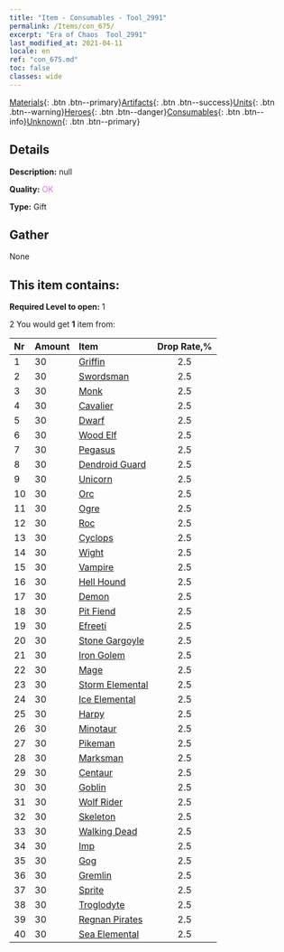 ```yaml
---
title: "Item - Consumables - Tool_2991"
permalink: /Items/con_675/
excerpt: "Era of Chaos  Tool_2991"
last_modified_at: 2021-04-11
locale: en
ref: "con_675.md"
toc: false
classes: wide
---
```

 [Materials](/Items/){: .btn .btn--primary}[Artifacts](/Items/Artifacts/){: .btn .btn--success}[Units](/Items/Units/){: .btn .btn--warning}[Heroes](/Items/Heroes/){: .btn .btn--danger}[Consumables](/Items/Consumables/){: .btn .btn--info}[Unknown](/Items/Unknown/){: .btn .btn--primary}

## Details
 **Description:** null

 **Quality:** <span style="color: #DA70D6">OK</span>

 **Type:** Gift

## Gather

  None

## This item contains:

 **Required Level to open:** 1

 2 You would get **1** item  from:

  | Nr | Amount |     Item    | Drop Rate,% |
  |:---|:-------|:------------|:---------:|
  | 1 | 30 | [Griffin](/Items/unt_192/) | 2.5 | 
  | 2 | 30 | [Swordsman](/Items/unt_193/) | 2.5 | 
  | 3 | 30 | [Monk](/Items/unt_194/) | 2.5 | 
  | 4 | 30 | [Cavalier ](/Items/unt_195/) | 2.5 | 
  | 5 | 30 | [Dwarf](/Items/unt_200/) | 2.5 | 
  | 6 | 30 | [Wood Elf](/Items/unt_201/) | 2.5 | 
  | 7 | 30 | [Pegasus](/Items/unt_202/) | 2.5 | 
  | 8 | 30 | [Dendroid Guard](/Items/unt_203/) | 2.5 | 
  | 9 | 30 | [Unicorn](/Items/unt_204/) | 2.5 | 
  | 10 | 30 | [Orc](/Items/unt_219/) | 2.5 | 
  | 11 | 30 | [Ogre](/Items/unt_220/) | 2.5 | 
  | 12 | 30 | [Roc](/Items/unt_221/) | 2.5 | 
  | 13 | 30 | [Cyclops](/Items/unt_222/) | 2.5 | 
  | 14 | 30 | [Wight](/Items/unt_210/) | 2.5 | 
  | 15 | 30 | [Vampire](/Items/unt_211/) | 2.5 | 
  | 16 | 30 | [Hell Hound](/Items/unt_228/) | 2.5 | 
  | 17 | 30 | [Demon](/Items/unt_229/) | 2.5 | 
  | 18 | 30 | [Pit Fiend](/Items/unt_230/) | 2.5 | 
  | 19 | 30 | [Efreeti](/Items/unt_231/) | 2.5 | 
  | 20 | 30 | [Stone Gargoyle](/Items/unt_236/) | 2.5 | 
  | 21 | 30 | [Iron Golem](/Items/unt_237/) | 2.5 | 
  | 22 | 30 | [Mage](/Items/unt_238/) | 2.5 | 
  | 23 | 30 | [Storm Elemental](/Items/unt_263/) | 2.5 | 
  | 24 | 30 | [Ice Elemental](/Items/unt_264/) | 2.5 | 
  | 25 | 30 | [Harpy](/Items/unt_245/) | 2.5 | 
  | 26 | 30 | [Minotaur](/Items/unt_248/) | 2.5 | 
  | 27 | 30 | [Pikeman](/Items/unt_190/) | 2.5 | 
  | 28 | 30 | [Marksman](/Items/unt_191/) | 2.5 | 
  | 29 | 30 | [Centaur](/Items/unt_199/) | 2.5 | 
  | 30 | 30 | [Goblin](/Items/unt_217/) | 2.5 | 
  | 31 | 30 | [Wolf Rider](/Items/unt_218/) | 2.5 | 
  | 32 | 30 | [Skeleton](/Items/unt_208/) | 2.5 | 
  | 33 | 30 | [Walking Dead](/Items/unt_209/) | 2.5 | 
  | 34 | 30 | [Imp](/Items/unt_226/) | 2.5 | 
  | 35 | 30 | [Gog](/Items/unt_227/) | 2.5 | 
  | 36 | 30 | [Gremlin](/Items/unt_235/) | 2.5 | 
  | 37 | 30 | [Sprite](/Items/unt_262/) | 2.5 | 
  | 38 | 30 | [Troglodyte](/Items/unt_244/) | 2.5 | 
  | 39 | 30 | [Regnan Pirates](/Items/unt_273/) | 2.5 | 
  | 40 | 30 | [Sea Elemental](/Items/unt_275/) | 2.5 | 
